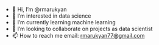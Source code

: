 - 👋 Hi, I’m @rmarukyan
- 👀 I’m interested in data science
- 🌱 I’m currently learning machine learning 
- 💞️ I’m looking to collaborate on projects as data scientist
- 📫 How to reach me email: rmarukyan77@gmail.com

<!---
rmarukyan/rmarukyan is a ✨ special ✨ repository because its `README.md` (this file) appears on your GitHub profile.
You can click the Preview link to take a look at your changes.
--->
